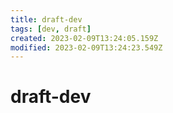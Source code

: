 ```yaml
---
title: draft-dev
tags: [dev, draft]
created: 2023-02-09T13:24:05.159Z
modified: 2023-02-09T13:24:23.549Z
---
```


# draft-dev
